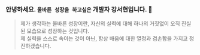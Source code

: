 ### 안녕하세요. `올바른 성장을 하고싶은` 개발자 강서현입니다. 👋
> 제가 생각하는 올바른 성장이란, 자신의 실력에 대해 하나의 거짓없이 오직 진실된 모습으로 성장하는 것입니다.   
> 제 실력을 스스로 속이는 것이 아닌, 항상 배움에 대한 열정과 겸손함을 가지고 정진하겠습니다.
<!--
**KangSeoHyun403/KangSeoHyun403** is a ✨ _special_ ✨ repository because its `README.md` (this file) appears on your GitHub profile.

Here are some ideas to get you started:

- 🔭 I’m currently working on ...
- 🌱 I’m currently learning ...
- 👯 I’m looking to collaborate on ...
- 🤔 I’m looking for help with ...
- 💬 Ask me about ...
- 📫 How to reach me: ...
- 😄 Pronouns: ...
- ⚡ Fun fact: ...
-->
